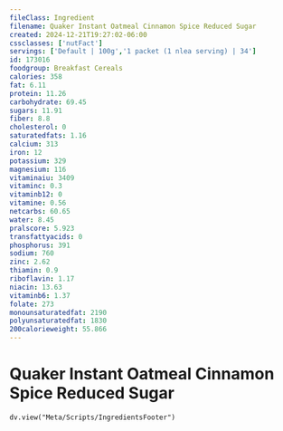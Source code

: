 ```yaml
---
fileClass: Ingredient
filename: Quaker Instant Oatmeal Cinnamon Spice Reduced Sugar
created: 2024-12-21T19:27:02-06:00
cssclasses: ['nutFact']
servings: ['Default | 100g','1 packet (1 nlea serving) | 34']
id: 173016
foodgroup: Breakfast Cereals
calories: 358
fat: 6.11
protein: 11.26
carbohydrate: 69.45
sugars: 11.91
fiber: 8.8
cholesterol: 0
saturatedfats: 1.16
calcium: 313
iron: 12
potassium: 329
magnesium: 116
vitaminaiu: 3409
vitaminc: 0.3
vitaminb12: 0
vitamine: 0.56
netcarbs: 60.65
water: 8.45
pralscore: 5.923
transfattyacids: 0
phosphorus: 391
sodium: 760
zinc: 2.62
thiamin: 0.9
riboflavin: 1.17
niacin: 13.63
vitaminb6: 1.37
folate: 273
monounsaturatedfat: 2190
polyunsaturatedfat: 1830
200calorieweight: 55.866
---
```


# Quaker Instant Oatmeal Cinnamon Spice Reduced Sugar

```dataviewjs
dv.view("Meta/Scripts/IngredientsFooter")
```